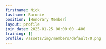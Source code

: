 ```yaml
---
firstname: Nick
lastname: Baronie
position: [Honorary Member]
layout: profile
join_date: 2025-01-25 00:00:00 -400
training: []
profile: /assets/img/members/default/0.png
---
```

